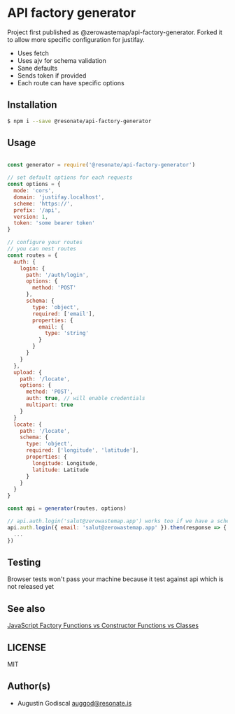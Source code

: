 # API factory generator

Project first published as @zerowastemap/api-factory-generator. Forked it to allow more specific configuration for justifay.

- Uses fetch
- Uses ajv for schema validation
- Sane defaults
- Sends token if provided
- Each route can have specific options

## Installation

```sh
$ npm i --save @resonate/api-factory-generator
```

## Usage

```javascript

const generator = require('@resonate/api-factory-generator')

// set default options for each requests
const options = {
  mode: 'cors',
  domain: 'justifay.localhost',
  scheme: 'https://',
  prefix: '/api',
  version: 1,
  token: 'some bearer token'
}

// configure your routes
// you can nest routes
const routes = {
  auth: {
    login: {
      path: '/auth/login',
      options: {
        method: 'POST'
      },
      schema: {
        type: 'object',
        required: ['email'],
        properties: {
          email: {
            type: 'string'
          }
        }
      }
    }
  },
  upload: {
    path: '/locate',
    options: {
      method: 'POST',
      auth: true, // will enable credentials
      multipart: true
    }
  }
  locate: {
    path: '/locate',
    schema: {
      type: 'object',
      required: ['longitude', 'latitude'],
      properties: {
        longitude: Longitude,
        latitude: Latitude
      }
    }
  }
}

const api = generator(routes, options) 

// api.auth.login('salut@zerowastemap.app') works too if we have a schema
api.auth.login({ email: 'salut@zerowastemap.app' }).then(response => {
  ...
})

```

## Testing

Browser tests won't pass your machine because it test against api which is not released yet

## See also

[JavaScript Factory Functions vs Constructor Functions vs Classes](https://medium.com/javascript-scene/javascript-factory-functions-vs-constructor-functions-vs-classes-2f22ceddf33e)

## LICENSE

MIT

## Author(s)

- Augustin Godiscal <auggod@resonate.is>
